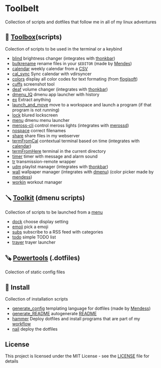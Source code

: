 # Toolbelt

Collection of scripts and dotfiles that follow me in all of my linux adventures

## 🧰 [Toolbox](toolbox)(scripts)

Colection of scripts to be used in the terminal or a keybind

* [blind](toolbox/blind.tool) brightness changer (integrates with [thonkbar](https://github.com/JoseFilipeFerreira/thonkbar))
* [bulkrename](toolbox/bulkrename.tool) rename files in your `$EDITOR` (made by [Mendes](https://github.com/mendess/))
* [calendar](toolbox/calendar.tool) weekly calendar from a [CSV](toolbox/.timetable)
* [cal_sync](toolbox/cal_sync.tool) Sync calendar with vdirsyncer
* [colors](toolbox/colors.tool) display all color codes for text formating (from [flogisoft](https://misc.flogisoft.com/bash/tip_colors_and_formatting))
* [cuffs](toolbox/cuffs.tool) screenshot tool
* [deaf](toolbox/deaf.tool) volume changer (integrates with [thonkbar](https://github.com/JoseFilipeFerreira/thonkbar))
* [dmenu_IQ](toolbox/dmenu_IQ.tool) dmenu app launcher with history
* [ex](toolbox/ex.tool) Extract anything
* [launch_and_move](toolbox/launch_and_move.tool) move to a workspace and launch a program (if that program is not running)
* [lock](toolbox/lock.tool) blured lockscreen
* [menu](toolbox/menu.tool) dmenu menu launcher
* [meross-cli](toolbox/meross-cli.tool) control meross lights (integrates with [merossd](https://github.com/JoseFilipeFerreira/merossd))
* [nospace](toolbox/nospace.tool) correct filenames
* [share](toolbox/share.tool) share files in my webserver
* [termFromCal](toolbox/termFromCal.tool) contextual terminal based on time (integrates with [calendar](toolbox/calendar.tool))
* [termFromHere](toolbox/termFromHere.tool) terminal in the current directory
* [timer](toolbox/timer.tool) timer with message and alarm sound
* [tr](toolbox/tr.tool) transmission-remote wrapper
* [udm](toolbox/udm.tool) playlist manager (integrates with [thonkbar](https://github.com/JoseFilipeFerreira/thonkbar))
* [wall](toolbox/wall.tool) wallpaper manager (integrates with [dmenu](https://github.com/mendess/dmenu)) (color picker made by [mendess](https://github.com/mendess))
* [workin](toolbox/workin.tool) workout manager

## 🪛 [Toolkit](toolkit) (dmenu scripts)

Collection of scripts to be launched from a [menu](toolbox/menu.tool)

* [dock](toolkit/dock.menu) choose display setting
* [emoji](toolkit/emoji.menu) pick a emoji
* [subs](toolkit/subs.menu) subscribe to a RSS feed with categories
* [todo](toolkit/todo.menu) simple TODO list
* [trayer](toolkit/trayer.menu) trayer launcher

## 🪚 [Powertools](powertools) (.dotfiles)

Colection of static config files

## 🔗 Install

Collection of installation scripts

* [generate_config](./generate_config.py) templating language for dotfiles (made by [Mendess](https://github.com/mendess/spell-book))
* [generate_README](./generate_README.sh) autogenerate [README](README.md)
* [hammer](./hammer) Deploy dotfiles and install programs that are part of my [workflow](.workflow)
* [nail](./nail) deploy the dotfiles

## License

This project is licensed under the MIT License - see the [LICENSE](LICENSE) file for details

